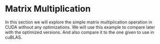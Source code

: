 # Matrix Multiplication

In this section we will explore the simple matrix multiplication operation in CUDA without any optimizations. We will use this example to compare later with the optimized versions. And also compare it to the one given to use in cuBLAS.